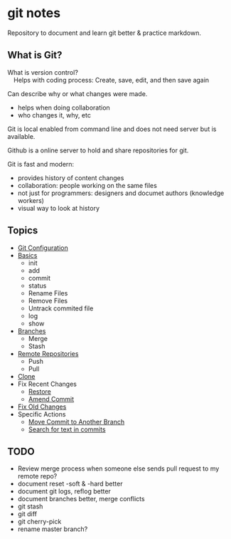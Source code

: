 # git notes

Repository to document and learn git better &amp; practice markdown.  


## What is Git?

What is version control?  
&emsp;Helps with coding process: Create, save, edit, and then save again  

Can describe why or what changes were made.  
- helps when doing collaboration
- who changes it, why, etc

Git is local enabled from command line and does not need server but is available.  

Github is a online server to hold and share repositories for git.  


Git is fast and modern:
- provides history of content changes
- collaboration: people working on the same files
- not just for programmers: designers and documet authors (knowledge workers)
- visual way to look at history


## Topics

- [Git Configuration](git_config.md)
- [Basics](git_basics.md)
    - init
    - add
    - commit
    - status
    - Rename Files
    - Remove Files
    - Untrack commited file
    - log
    - show
- [Branches](git_branches.md)
    - Merge
    - Stash
- [Remote Repositories](git_remote.md)
    - Push
    - Pull
- [Clone](clone.md)
- Fix Recent Changes  
    - [Restore](restore.md)
    - [Amend Commit](amend.md)
- [Fix Old Changes](Fix_Old_Changes.md)
- Specific Actions
    - [Move Commit to Another Branch](move_commit.md)
    - [Search for text in commits](search_commits.md)



## TODO
- Review merge process when someone else sends pull request to my remote repo?
- document reset -soft & -hard better
- document git logs, reflog better
- document branches better, merge conflicts
- git stash
- git diff
- git cherry-pick
- rename master branch?

 